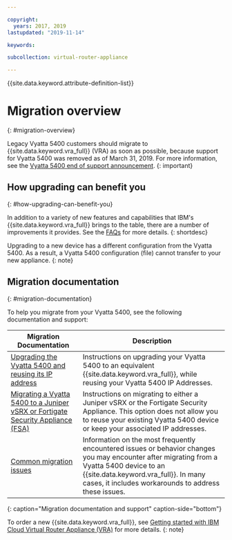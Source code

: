 ```yaml
---

copyright:
  years: 2017, 2019
lastupdated: "2019-11-14"

keywords: 

subcollection: virtual-router-appliance

---
```


{{site.data.keyword.attribute-definition-list}}

# Migration overview
{: #migration-overview}

Legacy Vyatta 5400 customers should migrate to {{site.data.keyword.vra_full}} (VRA) as soon as possible, because support for Vyatta 5400 was removed as of March 31, 2019. For more information, see the [Vyatta 5400 end of support announcement](/docs/virtual-router-appliance?topic=virtual-router-appliance-vyatta-5400-end-of-support-announcement).
{: important}

## How upgrading can benefit you
{: #how-upgrading-can-benefit-you}

In addition to a variety of new features and capabilities that IBM's {{site.data.keyword.vra_full}} brings to the table, there are a number of improvements it provides. See the [FAQs](/docs/virtual-router-appliance?topic=virtual-router-appliance-faqs-for-ibm-virtual-router-appliance#what-improvements-does-the-virtual-router-appliance-vyatta-5600-have-over-the-vyatta-5400-) for more details.
{: shortdesc}

Upgrading to a new device has a different configuration from the Vyatta 5400. As a result, a Vyatta 5400 configuration (file) cannot transfer to your new appliance.
{: note}

## Migration documentation
{: #migration-documentation}

To help you migrate from your Vyatta 5400, see the following documentation and support:

| Migration Documentation | Description |
| ------------- | ------------- |
| [Upgrading the Vyatta 5400 and reusing its IP address](/docs/virtual-router-appliance?topic=virtual-router-appliance-upgrading-the-vyatta-5400-and-reusing-its-ip-addresses) | Instructions on upgrading your Vyatta 5400 to an equivalent {{site.data.keyword.vra_full}}, while reusing your Vyatta 5400 IP Addresses. |
| [Migrating a Vyatta 5400 to a Juniper vSRX or Fortigate Security Appliance (FSA)](/docs/virtual-router-appliance?topic=virtual-router-appliance-migrating-a-vyatta-5400-to-a-juniper-vsrx-or-fortigate-security-appliance-fsa-10gbps) | Instructions on migrating to either a Juniper vSRX or the Fortigate Security Appliance. This option does not allow you to reuse your existing Vyatta 5400 device or keep your associated IP addresses. |
| [Common migration issues](/docs/virtual-router-appliance?topic=virtual-router-appliance-vyatta-5400-common-migration-issues)  | Information on the most frequently encountered issues or behavior changes you may encounter after migrating from a Vyatta 5400 device to an {{site.data.keyword.vra_full}}. In many cases, it includes workarounds to address these issues. |
{: caption="Migration documentation and support" caption-side="bottom"}

To order a new {{site.data.keyword.vra_full}}, see [Getting started with IBM Cloud Virtual Router Appliance (VRA)](/docs/virtual-router-appliance?topic=virtual-router-appliance-getting-started-vra) for more details.
{: note}
